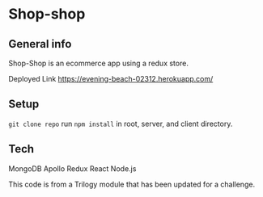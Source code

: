 # Shop-shop
## General info
Shop-Shop is an ecommerce app using a redux store.

Deployed Link
https://evening-beach-02312.herokuapp.com/

## Setup
`git clone repo`
run `npm install` in root, server, and client directory.

## Tech
MongoDB
Apollo
Redux
React
Node.js

This code is from a Trilogy module that has been updated for a challenge.
